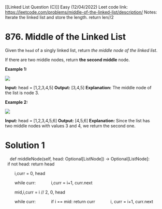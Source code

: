 [[Linked List Question (C)]]
Easy (12/04/2022)
Leet code link: https://leetcode.com/problems/middle-of-the-linked-list/description/
Notes: Iterate the linked list and store the length. return len//2

# 876. Middle of the Linked List

Given the `head` of a singly linked list, return _the middle node of the linked list_.

If there are two middle nodes, return **the second middle** node.

**Example 1:**

![](https://assets.leetcode.com/uploads/2021/07/23/lc-midlist1.jpg)

**Input:** head = [1,2,3,4,5]
**Output:** [3,4,5]
**Explanation:** The middle node of the list is node 3.

**Example 2:**

![](https://assets.leetcode.com/uploads/2021/07/23/lc-midlist2.jpg)

**Input:** head = [1,2,3,4,5,6]
**Output:** [4,5,6]
**Explanation:** Since the list has two middle nodes with values 3 and 4, we return the second one.


# Solution 1
    def middleNode(self, head: Optional[ListNode]) -> Optional[ListNode]:
        if not head: return head

        i,curr = 0, head

        while curr:
            i,curr = i+1, curr.next

        mid,i,curr = i // 2, 0, head

        while curr:
            if i == mid: return curr
            i, curr = i+1, curr.next




